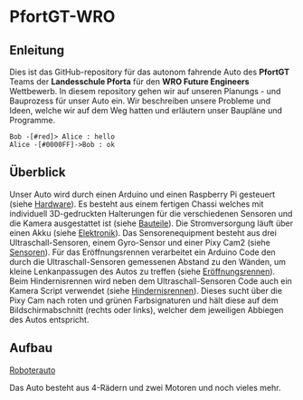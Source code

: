 # PfortGT-WRO

## Enleitung
Dies ist das GitHub-repository für das autonom fahrende Auto des **PfortGT** Teams der **Landesschule Pforta** für den **WRO Future Engineers** Wettbewerb.
In diesem repository gehen wir auf unseren Planungs - und Bauprozess für unser Auto ein. Wir beschreiben unsere Probleme und  Ideen, welche wir auf dem Weg hatten und erläutern unser Baupläne und Programme.

```mermaid
Bob -[#red]> Alice : hello
Alice -[#0000FF]->Bob : ok
```
## Überblick
Unser Auto wird durch einen Arduino und einen Raspberry Pi gesteuert (siehe [Hardware](/Roboterauto/Hardware)). Es besteht aus einem fertigen Chassi welches mit individuell 3D-gedruckten Halterungen für die verschiedenen Sensoren und die Kamera ausgestattet ist (siehe [Bauteile](/Roboterauto/Bauteile)). Die Stromversorgung läuft über einen Akku (siehe [Elektronik](/Roboterauto/Elektronik)). Das Sensorenequipment besteht aus drei Ultraschall-Sensoren, einem Gyro-Sensor und einer Pixy Cam2 (siehe [Sensoren](/Roboterauto/Sensoren)). Für das Eröffnungsrennen verarbeitet ein Arduino Code den durch die Ultraschall-Sensoren gemessenen Abstand zu den Wänden, um kleine Lenkanpassugen des Autos zu treffen (siehe [Eröffnungsrennen](/Programme/Eröffnungsrennen)). Beim Hindernisrennen wird neben dem Ultraschall-Sensoren Code auch ein Kamera Script verwendet (siehe [Hindernisrennen](/Programme/Hindernisrennen)). Dieses sucht über die Pixy Cam nach roten und grünen Farbsignaturen und hält diese auf dem Bildschirmabschnitt (rechts oder links), welcher dem jeweiligen Abbiegen des Autos entspricht.
## Aufbau
[Roboterauto](/Roboterauto/)

Das Auto besteht aus 4-Rädern und zwei Motoren und noch vieles mehr. 

